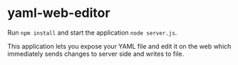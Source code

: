 # yaml-web-editor

Run `npm install` and start the application `node server.js`.

This application lets you expose your YAML file and edit it on the web which immediately sends changes to server side and writes to file.


